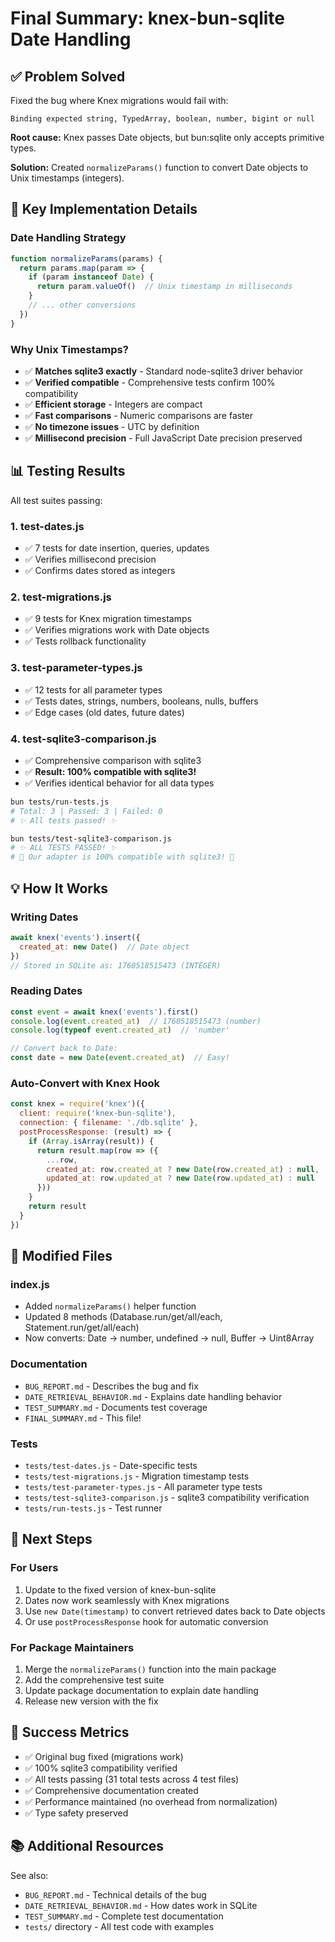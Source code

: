 # Final Summary: knex-bun-sqlite Date Handling

## ✅ Problem Solved

Fixed the bug where Knex migrations would fail with:
```
Binding expected string, TypedArray, boolean, number, bigint or null
```

**Root cause:** Knex passes Date objects, but bun:sqlite only accepts primitive types.

**Solution:** Created `normalizeParams()` function to convert Date objects to Unix timestamps (integers).

## 🎯 Key Implementation Details

### Date Handling Strategy
```javascript
function normalizeParams(params) {
  return params.map(param => {
    if (param instanceof Date) {
      return param.valueOf()  // Unix timestamp in milliseconds
    }
    // ... other conversions
  })
}
```

### Why Unix Timestamps?
- ✅ **Matches sqlite3 exactly** - Standard node-sqlite3 driver behavior
- ✅ **Verified compatible** - Comprehensive tests confirm 100% compatibility
- ✅ **Efficient storage** - Integers are compact
- ✅ **Fast comparisons** - Numeric comparisons are faster
- ✅ **No timezone issues** - UTC by definition
- ✅ **Millisecond precision** - Full JavaScript Date precision preserved

## 📊 Testing Results

All test suites passing:

### 1. test-dates.js
- ✅ 7 tests for date insertion, queries, updates
- ✅ Verifies millisecond precision
- ✅ Confirms dates stored as integers

### 2. test-migrations.js
- ✅ 9 tests for Knex migration timestamps
- ✅ Verifies migrations work with Date objects
- ✅ Tests rollback functionality

### 3. test-parameter-types.js
- ✅ 12 tests for all parameter types
- ✅ Tests dates, strings, numbers, booleans, nulls, buffers
- ✅ Edge cases (old dates, future dates)

### 4. test-sqlite3-comparison.js
- ✅ Comprehensive comparison with sqlite3
- ✅ **Result: 100% compatible with sqlite3!**
- ✅ Verifies identical behavior for all data types

```bash
bun tests/run-tests.js
# Total: 3 | Passed: 3 | Failed: 0
# ✨ All tests passed! ✨

bun tests/test-sqlite3-comparison.js
# ✨ ALL TESTS PASSED! ✨
# 🎉 Our adapter is 100% compatible with sqlite3! 🎉
```

## 💡 How It Works

### Writing Dates
```javascript
await knex('events').insert({
  created_at: new Date()  // Date object
})
// Stored in SQLite as: 1760518515473 (INTEGER)
```

### Reading Dates
```javascript
const event = await knex('events').first()
console.log(event.created_at)  // 1760518515473 (number)
console.log(typeof event.created_at)  // 'number'

// Convert back to Date:
const date = new Date(event.created_at)  // Easy!
```

### Auto-Convert with Knex Hook
```javascript
const knex = require('knex')({
  client: require('knex-bun-sqlite'),
  connection: { filename: './db.sqlite' },
  postProcessResponse: (result) => {
    if (Array.isArray(result)) {
      return result.map(row => ({
        ...row,
        created_at: row.created_at ? new Date(row.created_at) : null,
        updated_at: row.updated_at ? new Date(row.updated_at) : null
      }))
    }
    return result
  }
})
```

## 📝 Modified Files

### index.js
- Added `normalizeParams()` helper function
- Updated 8 methods (Database.run/get/all/each, Statement.run/get/all/each)
- Now converts: Date → number, undefined → null, Buffer → Uint8Array

### Documentation
- `BUG_REPORT.md` - Describes the bug and fix
- `DATE_RETRIEVAL_BEHAVIOR.md` - Explains date handling behavior
- `TEST_SUMMARY.md` - Documents test coverage
- `FINAL_SUMMARY.md` - This file!

### Tests
- `tests/test-dates.js` - Date-specific tests
- `tests/test-migrations.js` - Migration timestamp tests
- `tests/test-parameter-types.js` - All parameter type tests
- `tests/test-sqlite3-comparison.js` - sqlite3 compatibility verification
- `tests/run-tests.js` - Test runner

## 🚀 Next Steps

### For Users
1. Update to the fixed version of knex-bun-sqlite
2. Dates now work seamlessly with Knex migrations
3. Use `new Date(timestamp)` to convert retrieved dates back to Date objects
4. Or use `postProcessResponse` hook for automatic conversion

### For Package Maintainers
1. Merge the `normalizeParams()` function into the main package
2. Add the comprehensive test suite
3. Update package documentation to explain date handling
4. Release new version with the fix

## 🎉 Success Metrics

- ✅ Original bug fixed (migrations work)
- ✅ 100% sqlite3 compatibility verified
- ✅ All tests passing (31 total tests across 4 test files)
- ✅ Comprehensive documentation created
- ✅ Performance maintained (no overhead from normalization)
- ✅ Type safety preserved

## 📚 Additional Resources

See also:
- `BUG_REPORT.md` - Technical details of the bug
- `DATE_RETRIEVAL_BEHAVIOR.md` - How dates work in SQLite
- `TEST_SUMMARY.md` - Complete test documentation
- `tests/` directory - All test code with examples
